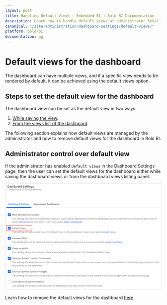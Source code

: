 ```yaml
---
layout: post
title: Handling Default Views – Embedded BI | Bold BI Documentation
description: Learn how to handle default views at administrator level in Bold BI Embedded to let users choose a view as default view.
canonical: "/site-administration/dashboard-settings/default-views/"
platform: bold-bi
documentation: ug
---
```


# Default views for the dashboard

The dashboard can have multiple views, and if a specific view needs to be rendered by default, it can be achieved using the default views option.

## Steps to set the default view for the dashboard

The dashboard view can be set as the default view in two ways:

1. [While saving the view](/managing-resources/manage-dashboards/manage-dashboard-views/#steps-to-add-a-dashboard-view).
2. [From the views list of the dashboard](/managing-resources/manage-dashboards/manage-dashboard-views/#set-a-default-view-for-the-dashboard).

The following section explains how default views are managed by the administrator and how to remove default views for the dashboard in Bold BI.

## Administrator control over default view

If the administrator has enabled `Default views` in the Dashboard Settings page, then the user can set the default views for the dashboard either while saving the dashboard views or from the dashboard views listing panel.

![Default views enabled](/static/assets/site-administration/images/default-view-enabled.png)

Learn how to remove the default views for the dashboard [here](/managing-resources/manage-dashboards/manage-dashboard-views/#remove-a-default-view-for-the-dashboard).
